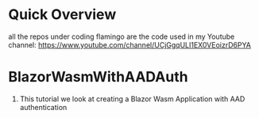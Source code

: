 # Quick Overview
all the repos under coding flamingo are the code used in my Youtube channel: https://www.youtube.com/channel/UCjGgqULI1EX0VEoizrD6PYA
# BlazorWasmWithAADAuth
1. This tutorial we look at creating a Blazor Wasm Application with AAD authentication
